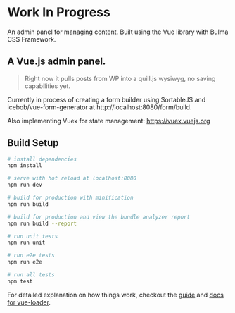 # Work In Progress
An admin panel for managing content. Built using the Vue library with Bulma CSS Framework.

## A Vue.js admin panel.
> Right now it pulls posts from WP into a quill.js wysiwyg, no saving capabilities yet.

Currently in process of creating a form builder using SortableJS and icebob/vue-form-generator at http://localhost:8080/form/build.

Also implementing Vuex for state management: https://vuex.vuejs.org

## Build Setup

``` bash
# install dependencies
npm install

# serve with hot reload at localhost:8080
npm run dev

# build for production with minification
npm run build

# build for production and view the bundle analyzer report
npm run build --report

# run unit tests
npm run unit

# run e2e tests
npm run e2e

# run all tests
npm test
```

For detailed explanation on how things work, checkout the [guide](http://vuejs-templates.github.io/webpack/) and [docs for vue-loader](http://vuejs.github.io/vue-loader).

